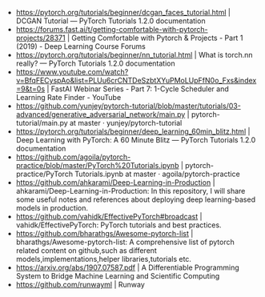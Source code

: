 - https://pytorch.org/tutorials/beginner/dcgan_faces_tutorial.html | DCGAN Tutorial — PyTorch Tutorials 1.2.0 documentation
- https://forums.fast.ai/t/getting-comfortable-with-pytorch-projects/28371 | Getting Comfortable with Pytorch & Projects - Part 1 (2019) - Deep Learning Course Forums
- https://pytorch.org/tutorials/beginner/nn_tutorial.html | What is torch.nn really? — PyTorch Tutorials 1.2.0 documentation
- https://www.youtube.com/watch?v=BfqFECyspAo&list=PLUu6crCNTDeSzbtXYuPMoLUpFfN0o_Fxs&index=9&t=0s | FastAI Webinar Series - Part 7: 1-Cycle Scheduler and Learning Rate Finder - YouTube
- https://github.com/yunjey/pytorch-tutorial/blob/master/tutorials/03-advanced/generative_adversarial_network/main.py | pytorch-tutorial/main.py at master · yunjey/pytorch-tutorial
- https://pytorch.org/tutorials/beginner/deep_learning_60min_blitz.html | Deep Learning with PyTorch: A 60 Minute Blitz — PyTorch Tutorials 1.2.0 documentation
- https://github.com/agoila/pytorch-practice/blob/master/PyTorch%20Tutorials.ipynb | pytorch-practice/PyTorch Tutorials.ipynb at master · agoila/pytorch-practice
- https://github.com/ahkarami/Deep-Learning-in-Production | ahkarami/Deep-Learning-in-Production: In this repository, I will share some useful notes and references about deploying deep learning-based models in production.
- https://github.com/vahidk/EffectivePyTorch#broadcast | vahidk/EffectivePyTorch: PyTorch tutorials and best practices.
- https://github.com/bharathgs/Awesome-pytorch-list | bharathgs/Awesome-pytorch-list: A comprehensive list of pytorch related content on github,such as different models,implementations,helper libraries,tutorials etc.
- https://arxiv.org/abs/1907.07587.pdf | A Differentiable Programming System to Bridge Machine Learning and Scientific Computing
- https://github.com/runwayml | Runway
